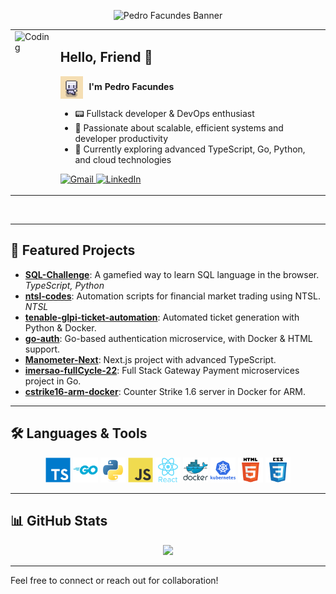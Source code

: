 <p align="center">
  <img src="https://readme-typing-svg.herokuapp.com?font=Fira+Code&size=28&duration=3000&pause=800&color=37B4F3&center=true&vCenter=true&width=800&lines=Pedro+Facundes;Fullstack+Dev+%7C+Automation+%7C+DevOps;Building+cool+things+with+Go%2C+TypeScript%2C+Python;" alt="Pedro Facundes Banner" />
</p>
<table width="100%">
  <tr>
    <td style="vertical-align: top; border: none;">
      <img src="https://media1.giphy.com/media/v1.Y2lkPTc5MGI3NjExeTJwZXJpd2IxZHMwazNvMzJhcnBpa2s0eWw5ODFvcDBuem12Ymh2YSZlcD12MV9pbnRlcm5hbF9naWZfYnlfaWQmY3Q9Zw/XlPwKH1xNgyjZ7bV7L/giphy.gif" alt="Coding" width="175"/>
    </td>
    <td style="vertical-align: top; border: none;">
      <h2>Hello, Friend 👋</h2>
      <p>
        <img height="36" width="36" src="png_to_gif.gif" alt="Webimon Character" style="vertical-align: middle; margin-right: 6px;"/>
        <b>I'm Pedro Facundes</b>
      </p>
      <ul>
        <li>📟 Fullstack developer & DevOps enthusiast</li>
        <li>🚀 Passionate about scalable, efficient systems and developer productivity</li>
        <li>🌱 Currently exploring advanced TypeScript, Go, Python, and cloud technologies</li>
      </ul>
      <p>
        <a href="mailto:pedro.f.facundes1@gmail.com">
          <img src="https://img.shields.io/badge/Gmail-D14836?style=for-the-badge&logo=gmail&logoColor=white" alt="Gmail"/>
        </a>
        <a href="https://www.linkedin.com/in/pedro-felipe-facundes/" target="_blank">
          <img src="https://img.shields.io/badge/LinkedIn-0077B5?style=for-the-badge&logo=linkedin&logoColor=white" alt="LinkedIn"/>
        </a>
      </p>
    </td>
  </tr>
</table>

<br/>

---

## 🚩 Featured Projects

- [**SQL-Challenge**](https://github.com/FacundesPedro/SQL-Challenge): A gamefied way to learn SQL language in the browser. _TypeScript, Python_
- [**ntsl-codes**](https://github.com/FacundesPedro/ntsl-codes): Automation scripts for financial market trading using NTSL. _NTSL_
- [**tenable-glpi-ticket-automation**](https://github.com/FacundesPedro/tenable-glpi-ticket-automation): Automated ticket generation with Python & Docker.
- [**go-auth**](https://github.com/FacundesPedro/go-auth): Go-based authentication microservice, with Docker & HTML support.
- [**Manometer-Next**](https://github.com/FacundesPedro/Manometer-Next): Next.js project with advanced TypeScript.
- [**imersao-fullCycle-22**](https://github.com/FacundesPedro/imersao-fullCycle-22): Full Stack Gateway Payment microservices project in Go.
- [**cstrike16-arm-docker**](https://github.com/FacundesPedro/cstrike16-arm-docker): Counter Strike 1.6 server in Docker for ARM.

---

## 🛠️ Languages & Tools

<p align="center">
  <img src="https://raw.githubusercontent.com/devicons/devicon/master/icons/typescript/typescript-original.svg" alt="TypeScript" width="40" height="40"/>
  <img src="https://raw.githubusercontent.com/devicons/devicon/master/icons/go/go-original-wordmark.svg" alt="Go" width="40" height="40"/>
  <img src="https://raw.githubusercontent.com/devicons/devicon/master/icons/python/python-original.svg" alt="Python" width="40" height="40"/>
  <img src="https://raw.githubusercontent.com/devicons/devicon/master/icons/javascript/javascript-original.svg" alt="JavaScript" width="40" height="40"/>
  <img src="https://raw.githubusercontent.com/devicons/devicon/master/icons/react/react-original-wordmark.svg" alt="React" width="40" height="40"/>
  <img src="https://raw.githubusercontent.com/devicons/devicon/master/icons/docker/docker-original-wordmark.svg" alt="Docker" width="40" height="40"/>
  <img src="https://raw.githubusercontent.com/devicons/devicon/master/icons/kubernetes/kubernetes-plain-wordmark.svg" alt="Kubernetes/K3s" width="40" height="40"/>
  <img src="https://raw.githubusercontent.com/devicons/devicon/master/icons/html5/html5-original-wordmark.svg" alt="HTML5" width="40" height="40"/>
  <img src="https://raw.githubusercontent.com/devicons/devicon/master/icons/css3/css3-original-wordmark.svg" alt="CSS3" width="40" height="40"/>
</p>

---

## 📊 GitHub Stats

<p align="center">
  <img src="https://github-readme-stats.vercel.app/api/top-langs/?username=FacundesPedro&layout=compact&langs_count=10&theme=dracula&hide_border=true&card_width=400"/>
</p>

---

Feel free to connect or reach out for collaboration!
